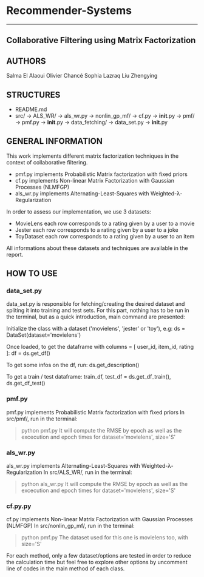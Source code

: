 # Recommender-Systems

   --------------------------------------------------
   Collaborative Filtering using Matrix Factorization
   --------------------------------------------------


AUTHORS
-------

Salma El Alaoui
Olivier Chancé
Sophia Lazraq
Liu Zhengying

STRUCTURES
----------

- README.md
- src/
 	-> ALS_WR/
 		-> als_wr.py
 	-> nonlin_gp_mf/
 		-> cf.py
 		-> __init__.py
 	-> pmf/
 		-> pmf.py
 		-> __init__.py
 	-> data_fetching/
 		-> data_set.py
 		-> __init__.py

GENERAL INFORMATION
-------------------

This work implements different matrix factorization techniques in the context 
of collaborative filtering. 

- pmf.py     implements Probabilistic Matrix factorization with fixed priors
- cf.py      implements Non-linear Matrix Factorization with Gaussian Processes (NLMFGP)
- als_wr.py  implements Alternating-Least-Squares with Weighted-λ-Regularization

In order to assess our implementation, we use 3 datasets:
- MovieLens  each row corresponds to a rating given by a user to a movie
- Jester     each row corresponds to a rating given by a user to a joke
- ToyDataset each row corresponds to a rating given by a user to an item

All informations about these datasets and techniques are available in the report.

HOW TO USE
----------

### data_set.py
data_set.py is responsible for fetching/creating the desired dataset and spliting it into
training and test sets.
For this part, nothing has to be run in the terminal, but as a quick introduction, main command
are presented:

  Initialize the class with a dataset ('movielens', 'jester' or 'toy'), e.g:
  ds = DataSet(dataset='movielens')

  Once loaded, to get the dataframe with columns = [ user_id, item_id, rating ]:
  df = ds.get_df()

  To get some infos on the df, run:
  ds.get_description()

  To get a train / test dataframe:
  train_df, test_df = ds.get_df_train(), ds.get_df_test()

### pmf.py
pmf.py implements Probabilistic Matrix factorization with fixed priors
In src/pmf/, run in the terminal:
> python pmf.py
It will compute the RMSE by epoch as well as the excecution and epoch times
for dataset='movielens', size='S'

### als_wr.py
als_wr.py implements Alternating-Least-Squares with Weighted-λ-Regularization
In src/ALS_WR/, run in the terminal:
> python als_wr.py
It will compute the RMSE by epoch as well as the excecution and epoch times
for dataset='movielens', size='S'

### cf.py.py
cf.py implements Non-linear Matrix Factorization with Gaussian Processes (NLMFGP)
In src/nonlin_gp_mf/, run in the terminal:
> python pmf.py
The dataset used for this one is movielens too, with size='S'

For each method, only a few dataset/options are tested in order to reduce the calculation time
but feel free to explore other options by uncomment line of codes in the main method of
each class.

